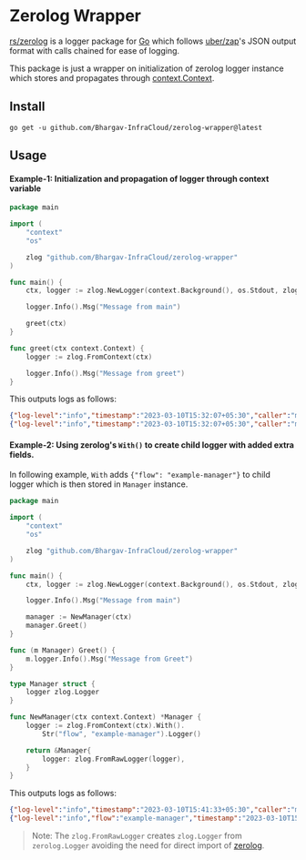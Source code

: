 # Zerolog Wrapper
[rs/zerolog][1] is a logger package for [Go][2] which follows [uber/zap][3]'s JSON output format with calls chained for ease of logging.

This package is just a wrapper on initialization of zerolog logger instance which stores and propagates through [context.Context][4].

## Install
```
go get -u github.com/Bhargav-InfraCloud/zerolog-wrapper@latest
```

## Usage
#### Example-1: Initialization and propagation of logger through context variable
```go
package main

import (
	"context"
	"os"

	zlog "github.com/Bhargav-InfraCloud/zerolog-wrapper"
)

func main() {
	ctx, logger := zlog.NewLogger(context.Background(), os.Stdout, zlog.LevelDebug)

	logger.Info().Msg("Message from main")

	greet(ctx)
}

func greet(ctx context.Context) {
	logger := zlog.FromContext(ctx)

	logger.Info().Msg("Message from greet")
}

```

This outputs logs as follows:
```json
{"log-level":"info","timestamp":"2023-03-10T15:32:07+05:30","caller":"main.go:13","log-message":"Message from main"}
{"log-level":"info","timestamp":"2023-03-10T15:32:07+05:30","caller":"main.go:21","log-message":"Message from greet"}
```
#### Example-2: Using zerolog's `With()` to create child logger with added extra fields.
In following example, `With` adds `{"flow": "example-manager"}` to child logger which is then stored in `Manager` instance.

```go
package main

import (
	"context"
	"os"

	zlog "github.com/Bhargav-InfraCloud/zerolog-wrapper"
)

func main() {
	ctx, logger := zlog.NewLogger(context.Background(), os.Stdout, zlog.LevelDebug)

	logger.Info().Msg("Message from main")

	manager := NewManager(ctx)
	manager.Greet()
}

func (m Manager) Greet() {
	m.logger.Info().Msg("Message from Greet")
}

type Manager struct {
	logger zlog.Logger
}

func NewManager(ctx context.Context) *Manager {
	logger := zlog.FromContext(ctx).With().
		Str("flow", "example-manager").Logger()

	return &Manager{
		logger: zlog.FromRawLogger(logger),
	}
}
```

This outputs logs as follows:
```json
{"log-level":"info","timestamp":"2023-03-10T15:41:33+05:30","caller":"main.go:13","log-message":"Message from main"}
{"log-level":"info","flow":"example-manager","timestamp":"2023-03-10T15:41:33+05:30","caller":"main.go:20","log-message":"Message from greet"}
```

> Note: The `zlog.FromRawLogger` creates `zlog.Logger` from `zerolog.Logger` avoiding the need for direct import of [zerolog][1].

[1]: https://github.com/rs/zerolog
[2]: https://go.dev/
[3]: https://github.com/uber-go/zap
[4]: https://pkg.go.dev/context#Context